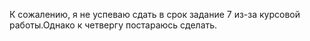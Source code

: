 К сожалению, я не успеваю сдать в срок задание 7 из-за курсовой работы.Однако к четвергу постараюсь сделать.
